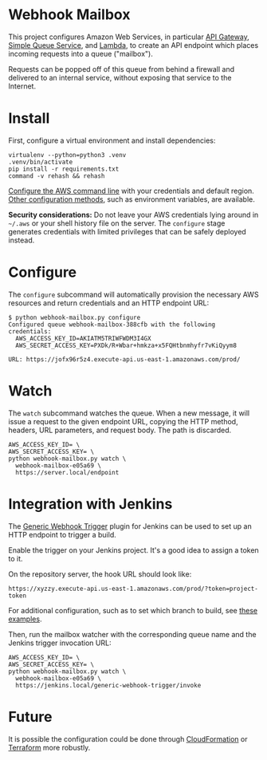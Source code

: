 # Webhook Mailbox

This project configures Amazon Web Services, in particular [API Gateway][gateway], [Simple Queue Service][sqs], and [Lambda][lambda], to create an API endpoint which places incoming requests into a queue ("mailbox").

[gateway]: https://aws.amazon.com/api-gateway/
[lambda]: https://aws.amazon.com/lambda/
[sqs]: https://aws.amazon.com/sqs/

Requests can be popped off of this queue from behind a firewall and delivered to an internal service, without exposing that service to the Internet.


# Install

First, configure a virtual environment and install dependencies:

    virtualenv --python=python3 .venv
    .venv/bin/activate
    pip install -r requirements.txt
    command -v rehash && rehash

[Configure the AWS command line][aws-config] with your credentials and default region. [Other configuration methods][boto3-config], such as environment variables, are available.

[aws-config]: https://docs.aws.amazon.com/cli/latest/userguide/cli-chap-configure.html#cli-quick-configuration
[boto3-config]: https://boto3.amazonaws.com/v1/documentation/api/1.9.42/guide/configuration.html

**Security considerations:** Do not leave your AWS credentials lying around in `~/.aws` or your shell history file on the server. The `configure` stage generates credentials with limited privileges that can be safely deployed instead.


# Configure

The `configure` subcommand will automatically provision the necessary AWS resources and return credentials and an HTTP endpoint URL: 

    $ python webhook-mailbox.py configure
    Configured queue webhook-mailbox-388cfb with the following credentials:
      AWS_ACCESS_KEY_ID=AKIATM5TRIWFWDM3I4GX
      AWS_SECRET_ACCESS_KEY=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

    URL: https://jofx96r5z4.execute-api.us-east-1.amazonaws.com/prod/


# Watch

The `watch` subcommand watches the queue. When a new message, it will issue a request to the given endpoint URL, copying the HTTP method, headers, URL parameters, and request body. The path is discarded.

    AWS_ACCESS_KEY_ID= \
    AWS_SECRET_ACCESS_KEY= \
    python webhook-mailbox.py watch \
      webhook-mailbox-e05a69 \
      https://server.local/endpoint


# Integration with Jenkins

The [Generic Webhook Trigger][gwt] plugin for Jenkins can be used to set up an HTTP endpoint to trigger a build.

[gwt]: https://plugins.jenkins.io/generic-webhook-trigger
[gwt-examples]: https://github.com/jenkinsci/generic-webhook-trigger-plugin/tree/master/src/test/resources/org/jenkinsci/plugins/gwt/bdd

Enable the trigger on your Jenkins project. It's a good idea to assign a token to it.

On the repository server, the hook URL should look like:

    https://xyzzy.execute-api.us-east-1.amazonaws.com/prod/?token=project-token

For additional configuration, such as to set which branch to build, see [these examples][gwt-examples].

Then, run the mailbox watcher with the corresponding queue name and the Jenkins trigger invocation URL:

    AWS_ACCESS_KEY_ID= \
    AWS_SECRET_ACCESS_KEY= \
    python webhook-mailbox.py watch \
      webhook-mailbox-e05a69 \
      https://jenkins.local/generic-webhook-trigger/invoke


# Future

It is possible the configuration could be done through [CloudFormation][] or [Terraform][] more robustly.

[CloudFormation]: https://aws.amazon.com/cloudformation/
[Terraform]: https://www.terraform.io/
